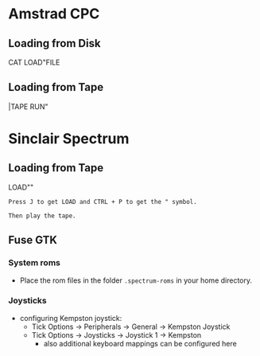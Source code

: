 # Amstrad CPC

## Loading from Disk

CAT
LOAD"FILE

## Loading from Tape

|TAPE
RUN"

# Sinclair Spectrum

## Loading from Tape

LOAD""

    Press J to get LOAD and CTRL + P to get the " symbol.

    Then play the tape.

## Fuse GTK

### System roms

- Place the rom files in the folder `.spectrum-roms` in your home directory.

### Joysticks
- configuring Kempston joystick:
  - Tick Options -> Peripherals -> General -> Kempston Joystick 
  - Tick Options -> Joysticks -> Joystick 1 -> Kempston
    - also additional keyboard mappings can be configured here


